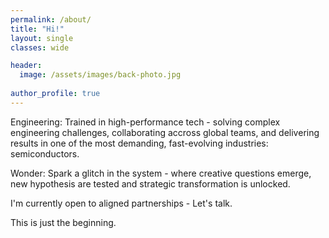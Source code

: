 ```yaml
---
permalink: /about/
title: "Hi!"
layout: single
classes: wide

header: 
  image: /assets/images/back-photo.jpg
  
author_profile: true
---
```



<p> Engineering: Trained in high-performance tech - solving complex engineering challenges, collaborating accross global teams, and delivering results in one of the most demanding, fast-evolving industries: semiconductors. </p>
<p> Wonder: Spark a glitch in the system - where creative questions emerge, new hypothesis are tested and strategic transformation is unlocked. </p>

I'm currently open to aligned partnerships - Let's talk. </p>
This is just the beginning.
  
